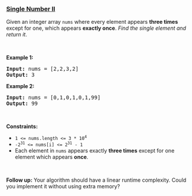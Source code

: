 ### [Single Number II](https://leetcode.com/problems/single-number-ii)

<p>Given an integer array <code>nums</code> where&nbsp;every element appears <strong>three times</strong> except for one, which appears <strong>exactly once</strong>. <em>Find the single element and return it</em>.</p>

<p>&nbsp;</p>
<p><strong>Example 1:</strong></p>
<pre><strong>Input:</strong> nums = [2,2,3,2]
<strong>Output:</strong> 3
</pre><p><strong>Example 2:</strong></p>
<pre><strong>Input:</strong> nums = [0,1,0,1,0,1,99]
<strong>Output:</strong> 99
</pre>
<p>&nbsp;</p>
<p><strong>Constraints:</strong></p>

<ul>
	<li><code>1 &lt;= nums.length &lt;= 3 * 10<sup>4</sup></code></li>
	<li><code>-2<sup>31</sup> &lt;= nums[i] &lt;= 2<sup>31</sup> - 1</code></li>
	<li>Each element in <code>nums</code> appears exactly <strong>three times</strong> except for one element which appears <strong>once</strong>.</li>
</ul>

<p>&nbsp;</p>
<p><strong>Follow up:</strong>&nbsp;Your algorithm should have a linear runtime complexity. Could you implement it without using extra memory?</p>
